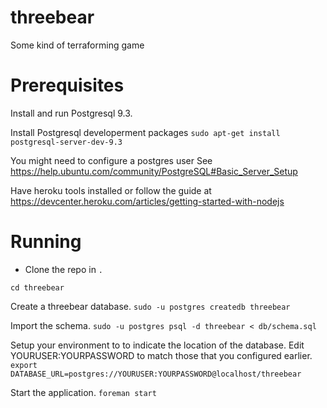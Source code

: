 threebear
=========

Some kind of terraforming game

# Prerequisites

Install and run Postgresql 9.3.

Install Postgresql developerment packages
`sudo apt-get install postgresql-server-dev-9.3`

You might need to configure a postgres user
See https://help.ubuntu.com/community/PostgreSQL#Basic_Server_Setup

Have heroku tools installed or follow the guide at https://devcenter.heroku.com/articles/getting-started-with-nodejs

# Running
* Clone the repo in `.`

`cd threebear`

Create a threebear database.
`sudo -u postgres createdb threebear`

Import the schema.
`sudo -u postgres psql -d threebear < db/schema.sql`

Setup your environment to to indicate the location of the database.
Edit YOURUSER:YOURPASSWORD to match those that you configured earlier.
`export DATABASE_URL=postgres://YOURUSER:YOURPASSWORD@localhost/threebear`

Start the application.
`foreman start`

